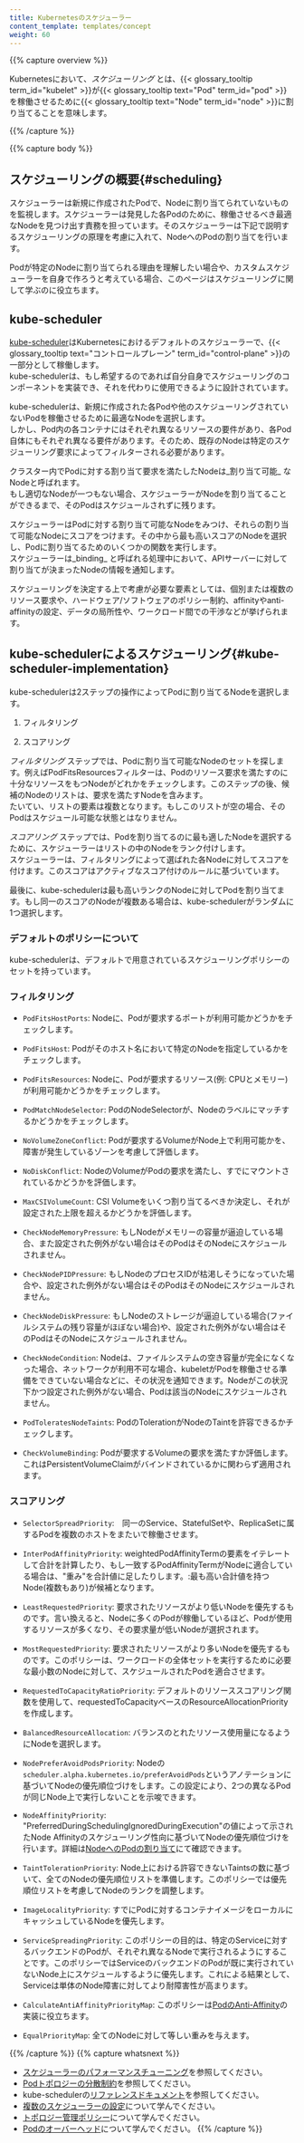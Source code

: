 ```yaml
---
title: Kubernetesのスケジューラー
content_template: templates/concept
weight: 60
---
```


{{% capture overview %}}

Kubernetesにおいて、_スケジューリング_ とは、{{< glossary_tooltip term_id="kubelet" >}}が{{< glossary_tooltip text="Pod" term_id="pod" >}}を稼働させるために{{< glossary_tooltip text="Node" term_id="node" >}}に割り当てることを意味します。

{{% /capture %}}

{{% capture body %}}

## スケジューリングの概要{#scheduling}

スケジューラーは新規に作成されたPodで、Nodeに割り当てられていないものを監視します。スケジューラーは発見した各Podのために、稼働させるべき最適なNodeを見つけ出す責務を担っています。そのスケジューラーは下記で説明するスケジューリングの原理を考慮に入れて、NodeへのPodの割り当てを行います。

Podが特定のNodeに割り当てられる理由を理解したい場合や、カスタムスケジューラーを自身で作ろうと考えている場合、このページはスケジューリングに関して学ぶのに役立ちます。

## kube-scheduler

[kube-scheduler](https://kubernetes.io/docs/reference/command-line-tools-reference/kube-scheduler/)はKubernetesにおけるデフォルトのスケジューラーで、{{< glossary_tooltip text="コントロールプレーン" term_id="control-plane" >}}の一部分として稼働します。  
kube-schedulerは、もし希望するのであれば自分自身でスケジューリングのコンポーネントを実装でき、それを代わりに使用できるように設計されています。

kube-schedulerは、新規に作成された各Podや他のスケジューリングされていないPodを稼働させるために最適なNodeを選択します。  
しかし、Pod内の各コンテナにはそれぞれ異なるリソースの要件があり、各Pod自体にもそれぞれ異なる要件があります。そのため、既存のNodeは特定のスケジューリング要求によってフィルターされる必要があります。

クラスター内でPodに対する割り当て要求を満たしたNodeは_割り当て可能_ なNodeと呼ばれます。  
もし適切なNodeが一つもない場合、スケジューラーがNodeを割り当てることができるまで、そのPodはスケジュールされずに残ります。

スケジューラーはPodに対する割り当て可能なNodeをみつけ、それらの割り当て可能なNodeにスコアをつけます。その中から最も高いスコアのNodeを選択し、Podに割り当てるためのいくつかの関数を実行します。  
スケジューラーは_binding_ と呼ばれる処理中において、APIサーバーに対して割り当てが決まったNodeの情報を通知します。

スケジューリングを決定する上で考慮が必要な要素としては、個別または複数のリソース要求や、ハードウェア/ソフトウェアのポリシー制約、affinityやanti-affinityの設定、データの局所性や、ワークロード間での干渉などが挙げられます。

## kube-schedulerによるスケジューリング{#kube-scheduler-implementation}

kube-schedulerは2ステップの操作によってPodに割り当てるNodeを選択します。

1. フィルタリング

2. スコアリング

_フィルタリング_ ステップでは、Podに割り当て可能なNodeのセットを探します。例えばPodFitsResourcesフィルターは、Podのリソース要求を満たすのに十分なリソースをもつNodeがどれかをチェックします。このステップの後、候補のNodeのリストは、要求を満たすNodeを含みます。  
たいてい、リストの要素は複数となります。もしこのリストが空の場合、そのPodはスケジュール可能な状態とはなりません。

_スコアリング_ ステップでは、Podを割り当てるのに最も適したNodeを選択するために、スケジューラーはリストの中のNodeをランク付けします。  
スケジューラーは、フィルタリングによって選ばれた各Nodeに対してスコアを付けます。このスコアはアクティブなスコア付けのルールに基づいています。

最後に、kube-schedulerは最も高いランクのNodeに対してPodを割り当てます。もし同一のスコアのNodeが複数ある場合は、kube-schedulerがランダムに1つ選択します。

### デフォルトのポリシーについて

kube-schedulerは、デフォルトで用意されているスケジューリングポリシーのセットを持っています。

### フィルタリング

- `PodFitsHostPorts`: Nodeに、Podが要求するポートが利用可能かどうかをチェックします。  

- `PodFitsHost`: Podがそのホスト名において特定のNodeを指定しているかをチェックします。

- `PodFitsResources`: Nodeに、Podが要求するリソース(例: CPUとメモリー)が利用可能かどうかをチェックします。

- `PodMatchNodeSelector`: PodのNodeSelectorが、Nodeのラベルにマッチするかどうかをチェックします。

- `NoVolumeZoneConflict`: Podが要求するVolumeがNode上で利用可能かを、障害が発生しているゾーンを考慮して評価します。

- `NoDiskConflict`: NodeのVolumeがPodの要求を満たし、すでにマウントされているかどうかを評価します。

- `MaxCSIVolumeCount`: CSI Volumeをいくつ割り当てるべきか決定し、それが設定された上限を超えるかどうかを評価します。

- `CheckNodeMemoryPressure`: もしNodeがメモリーの容量が逼迫している場合、また設定された例外がない場合はそのPodはそのNodeにスケジュールされません。

- `CheckNodePIDPressure`: もしNodeのプロセスIDが枯渇しそうになっていた場合や、設定された例外がない場合はそのPodはそのNodeにスケジュールされません。

- `CheckNodeDiskPressure`: もしNodeのストレージが逼迫している場合(ファイルシステムの残り容量がほぼない場合)や、設定された例外がない場合はそのPodはそのNodeにスケジュールされません。

- `CheckNodeCondition`: Nodeは、ファイルシステムの空き容量が完全になくなった場合、ネットワークが利用不可な場合、kubeletがPodを稼働させる準備をできていない場合などに、その状況を通知できます。Nodeがこの状況下かつ設定された例外がない場合、Podは該当のNodeにスケジュールされません。

- `PodToleratesNodeTaints`: PodのTolerationがNodeのTaintを許容できるかチェックします。

- `CheckVolumeBinding`: Podが要求するVolumeの要求を満たすか評価します。これはPersistentVolumeClaimがバインドされているかに関わらず適用されます。

### スコアリング

- `SelectorSpreadPriority`:　同一のService、StatefulSetや、ReplicaSetに属するPodを複数のホストをまたいで稼働させます。

- `InterPodAffinityPriority`: weightedPodAffinityTermの要素をイテレートして合計を計算したり、もし一致するPodAffinityTermがNodeに適合している場合は、"重み"を合計値に足したりします。:最も高い合計値を持つNode(複数もあり)が候補となります。

- `LeastRequestedPriority`: 要求されたリソースがより低いNodeを優先するものです。言い換えると、Nodeに多くのPodが稼働しているほど、Podが使用するリソースが多くなり、その要求量が低いNodeが選択されます。

- `MostRequestedPriority`: 要求されたリソースがより多いNodeを優先するものです。このポリシーは、ワークロードの全体セットを実行するために必要な最小数のNodeに対して、スケジュールされたPodを適合させます。　

- `RequestedToCapacityRatioPriority`: デフォルトのリソーススコアリング関数を使用して、requestedToCapacityベースのResourceAllocationPriorityを作成します。

- `BalancedResourceAllocation`: バランスのとれたリソース使用量になるようにNodeを選択します。

- `NodePreferAvoidPodsPriority`: Nodeの`scheduler.alpha.kubernetes.io/preferAvoidPods`というアノテーションに基づいてNodeの優先順位づけをします。この設定により、2つの異なるPodが同じNode上で実行しないことを示唆できます。

- `NodeAffinityPriority`: "PreferredDuringSchedulingIgnoredDuringExecution"の値によって示されたNode Affinityのスケジューリング性向に基づいてNodeの優先順位づけを行います。詳細は[NodeへのPodの割り当て](https://kubernetes.io/ja/docs/concepts/configuration/assign-pod-node/)にて確認できます。

- `TaintTolerationPriority`: Node上における許容できないTaintsの数に基づいて、全てのNodeの優先順位リストを準備します。このポリシーでは優先順位リストを考慮してNodeのランクを調整します。

- `ImageLocalityPriority`: すでにPodに対するコンテナイメージをローカルにキャッシュしているNodeを優先します。

- `ServiceSpreadingPriority`: このポリシーの目的は、特定のServiceに対するバックエンドのPodが、それぞれ異なるNodeで実行されるようにすることです。このポリシーではServiceのバックエンドのPodが既に実行されていないNode上にスケジュールするように優先します。これによる結果として、Serviceは単体のNode障害に対してより耐障害性が高まります。

- `CalculateAntiAffinityPriorityMap`: このポリシーは[PodのAnti-Affinity](/ja/docs/concepts/configuration/assign-pod-node/#affinity-and-anti-affinity)の実装に役立ちます。

- `EqualPriorityMap`: 全てのNodeに対して等しい重みを与えます。

{{% /capture %}}
{{% capture whatsnext %}}
* [スケジューラーのパフォーマンスチューニング](/docs/concepts/scheduling/scheduler-perf-tuning/)を参照してください。
* [Podトポロジーの分散制約](/docs/concepts/workloads/pods/pod-topology-spread-constraints/)を参照してください。
* kube-schedulerの[リファレンスドキュメント](/docs/reference/command-line-tools-reference/kube-scheduler/)を参照してください。
* [複数のスケジューラーの設定](/docs/tasks/administer-cluster/configure-multiple-schedulers/)について学んでください。
* [トポロジー管理ポリシー](/docs/tasks/administer-cluster/topology-manager/)について学んでください。
* [Podのオーバーヘッド](/docs/concepts/configuration/pod-overhead/)について学んでください。
{{% /capture %}}
